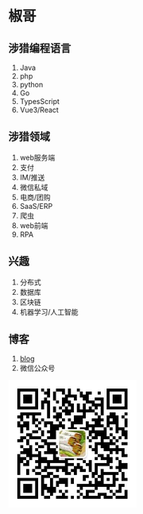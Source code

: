 # 椒哥

## 涉猎编程语言
1. Java
2. php
3. python
4. Go
5. TypesScript
6. Vue3/React

## 涉猎领域
1. web服务端
2. 支付
3. IM/推送
4. 微信私域
5. 电商/团购
6. SaaS/ERP
7. 爬虫
8. web前端
9. RPA

## 兴趣
1. 分布式
2. 数据库
3. 区块链
4. 机器学习/人工智能

## 博客
1. [blog](https://kennethfan.github.io/)
2. 微信公众号
   
![微信公众号](qrcode_weixin_oa.jpg)
